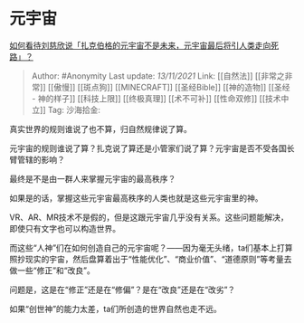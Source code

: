# 元宇宙
[如何看待刘慈欣说「扎克伯格的元宇宙不是未来，元宇宙最后将引人类走向死路」？](https://www.zhihu.com/question/496880204/answer/2214769695)

> Author: #Anonymity
> Last update: *13/11/2021*
> Link: [[自然法]] [[非常之非常]] [[傲慢]] [[斑点狗]] [[MINECRAFT]] [[圣经Bible]] [[神的造物]] [[圣经 - 神的样子]] [[科技上限]] [[终极真理]] [[术不可补]] [[性命双修]] [[技术中立]]
> Tag:
> 沙海拾金:

真实世界的规则谁说了也不算，归自然规律说了算。

元宇宙的规则谁说了算？扎克说了算还是小管家们说了算？元宇宙是否不受各国长臂管辖的影响？

最终是不是由一群人来掌握元宇宙的最高秩序？

如果是的话，掌握这些元宇宙最高秩序的人类也就是这些元宇宙里的神。

VR、AR、MR技术不是假的，但是这跟元宇宙几乎没有关系。这些问题能解决，即使只有文字也可以构造世界。

而这些“人神”们在如何创造自己的元宇宙呢？——因为毫无头绪，ta们基本上打算照抄现实的宇宙，然后盘算着出于“性能优化”、“商业价值”、“道德原则”等考量去做一些“修正”和“改良”。

问题是，这是在“修正”还是在“修偏”？是在“改良”还是在“改劣”？

如果“创世神”的能力太差，ta们所创造的世界自然也走不远。
